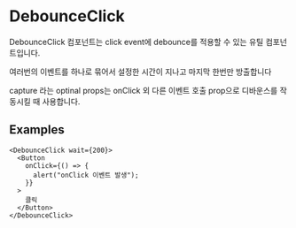 # DebounceClick

DebounceClick 컴포넌트는 click event에 debounce를 적용할 수 있는 유틸 컴포넌트입니다.

여러번의 이벤트를 하나로 묶어서 설정한 시간이 지나고 마지막 한번만 방출합니다

capture 라는 optinal props는 onClick 외 다른 이벤트 호출 prop으로 디바운스를 작동시킬 때 사용합니다.

## Examples

```tsx
<DebounceClick wait={200}>
  <Button
    onClick={() => {
      alert("onClick 이벤트 발생");
    }}
  >
    클릭
  </Button>
</DebounceClick>
```
